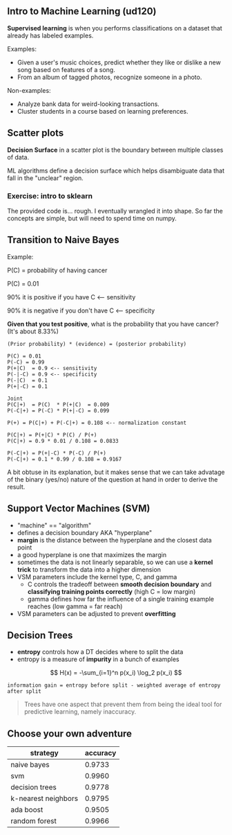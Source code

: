 ## Intro to Machine Learning (ud120)

**Supervised learning** is when you performs classifications on a dataset that already has labeled examples.

Examples:

- Given a user's music choices, predict whether they like or dislike a new song based on features of a song.
- From an album of tagged photos, recognize someone in a photo.

Non-examples:

- Analyze bank data for weird-looking transactions.
- Cluster students in a course based on learning preferences.

## Scatter plots

**Decision Surface** in a scatter plot is the boundary between multiple classes of data.

ML algorithms define a decision surface which helps disambiguate data that fall in the "unclear" region.

### Exercise: intro to sklearn

The provided code is... rough. I eventually wrangled it into shape. So far the concepts are simple, but will need to spend time on numpy.

## Transition to Naive Bayes

Example:

P(C) = probability of having cancer

P(C) = 0.01

90% it is positive if you have C <-- sensitivity

90% it is negative if you don't have C <-- specificity

**Given that you test positive**, what is the probability that you have cancer? (It's about 8.33%)

```
(Prior probability) * (evidence) = (posterior probability)

P(C) = 0.01
P(-C) = 0.99
P(+|C)  = 0.9 <-- sensitivity
P(-|-C) = 0.9 <-- specificity
P(-|C)  = 0.1
P(+|-C) = 0.1

Joint
P(C|+)  = P(C)  * P(+|C)  = 0.009
P(-C|+) = P(-C) * P(+|-C) = 0.099

P(+) = P(C|+) + P(-C|+) = 0.108 <-- normalization constant

P(C|+) = P(+|C) * P(C) / P(+)
P(C|+) = 0.9 * 0.01 / 0.108 = 0.0833

P(-C|+) = P(+|-C) * P(-C) / P(+)
P(-C|+) = 0.1 * 0.99 / 0.108 = 0.9167
```

A bit obtuse in its explanation, but it makes sense that we can take advatage of the binary (yes/no) nature of the question at hand in order to derive the result.

## Support Vector Machines (SVM)

- "machine" == "algorithm"
- defines a decision boundary AKA "hyperplane"
- **margin** is the distance between the hyperplane and the closest data point
- a good hyperplane is one that maximizes the margin
- sometimes the data is not linearly separable, so we can use a **kernel trick** to transform the data into a higher dimension
- VSM parameters include the kernel type, C, and gamma
  - C controls the tradeoff between **smooth decision boundary** and **classifying training points correctly** (high C = low margin)
  - gamma defines how far the influence of a single training example reaches (low gamma = far reach)
- VSM parameters can be adjusted to prevent **overfitting**

## Decision Trees

- **entropy** controls how a DT decides where to split the data
- entropy is a measure of **impurity** in a bunch of examples

<!-- prettier-ignore -->
$$ H(x) = -\sum_{i=1}^n p(x_i) \log_2 p(x_i) $$

```
information gain = entropy before split - weighted average of entropy after split
```

> Trees have one aspect that prevent them from being the ideal tool for predictive learning, namely inaccuracy.

## Choose your own adventure

| strategy            | accuracy |
| ------------------- | -------- |
| naive bayes         | 0.9733   |
| svm                 | 0.9960   |
| decision trees      | 0.9778   |
| k-nearest neighbors | 0.9795   |
| ada boost           | 0.9505   |
| random forest       | 0.9966   |
